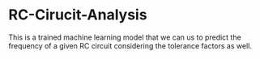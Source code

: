 # RC-Cirucit-Analysis
This is a trained machine learning model that we can us to predict the frequency of a given RC circuit considering the tolerance factors as well. 
